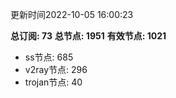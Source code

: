更新时间2022-10-05 16:00:23

**总订阅: 73**
**总节点: 1951**
**有效节点: 1021**
- ss节点: 685
- v2ray节点: 296
- trojan节点: 40
